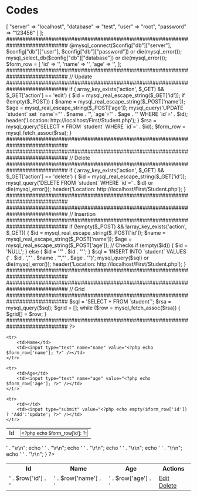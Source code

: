 # Codes
<?php

// CRUD

###########################################################################
$config = [
			"db" => [
						"server" => "localhost",
						"database" => "test",
						"user" => "root",
						"password" => "123456"
					]
		];
###########################################################################

@mysql_connect($config["db"]["server"], $config["db"]["user"], $config["db"]["password"]) or die(mysql_error());
mysql_select_db($config["db"]["database"]) or die(mysql_error());

$form_row = [
	'id' => '',
	'name' => '',
	'age' => '',
];

###########################################################################
// Update
###########################################################################

if ( array_key_exists('action', $_GET) && $_GET['action'] == 'edit')
{
	$id = mysql_real_escape_string($_GET['id']);

	if (!empty($_POST))
	{
		$name = mysql_real_escape_string($_POST['name']);
		$age = mysql_real_escape_string($_POST['age']);

		mysql_query('UPDATE `student` set `name`="' . $name . '", `age`="' . $age . '" WHERE `id`=' . $id);

		header('Location: http://localhost/First/Student.php');
	}

	$rsa = mysql_query('SELECT * FROM `student` WHERE `id`=' . $id);
	$form_row = mysql_fetch_assoc($rsa);
}
###########################################################################

###########################################################################
// Delete
###########################################################################
if ( array_key_exists('action', $_GET) && $_GET['action'] == 'delete')
{
	$id = mysql_real_escape_string($_GET['id']);
	mysql_query('DELETE FROM `student` WHERE `id`=' . $id) or die(mysql_error());
	header('Location: http://localhost/First/Student.php');
}
###########################################################################

###########################################################################
// Insertion
###########################################################################
if (!empty($_POST) && !array_key_exists('action', $_GET))
{
	$id = mysql_real_escape_string($_POST['id']);
	$name = mysql_real_escape_string($_POST['name']);
	$age = mysql_real_escape_string($_POST['age']);

	// Checks

	if (empty($id))
	{
		$id = 'NULL';
	}
	else
	{
		$id = '"' . $id . '"';
	}

	$sql = 'INSERT INTO `student` VALUES (' . $id . ',"' . $name . '","' . $age . '")';

	mysql_query($sql) or die(mysql_error());

	header('Location: http://localhost/First/Student.php');
}
###########################################################################


###########################################################################
// Grid
###########################################################################
$sql = 'SELECT * FROM `student`';
$rsa = mysql_query($sql);

$grid = [];

while ($row = mysql_fetch_assoc($rsa))
{
	$grid[] = $row;
}
###########################################################################

?><!DOCTYPE html>
<html>
<head>
	<title>My First Page</title>
</head>
<body>

<form action="" method="post">

<table>
	<tr>
		<td>Id</td>
		<td><input type="text" name="id" value="<?php echo $form_row['id']; ?>" /></td>
	</tr>

	<tr>
		<td>Name</td>
		<td><input type="text" name="name" value="<?php echo $form_row['name']; ?>" /></td>
	</tr>

	<tr>
		<td>Age</td>
		<td><input type="text" name="age" value="<?php echo $form_row['age']; ?>" /></td>
	</tr>

	<tr>
		<td></td>
		<td><input type="submit" value="<?php echo empty($form_row['id']) ? 'Add':'Update'; ?>" /></td>
	</tr>

</table>


<table width="400">
	<tr>
		<th>Id</td>
		<th>Name</td>
		<th>Age</td>
		<th>Actions</td>
	</tr>
<?php foreach ($grid as $row)
{
	echo '	<tr>' . "\r\n";
	echo '		<td>' . $row['id'] . '</td>' . "\r\n";
	echo '		<td>' . $row['name'] . '</td>' . "\r\n";
	echo '		<td>' . $row['age'] . '</td>' . "\r\n";
	echo '		<td><a href="?action=edit&id=' . $row['id'] . '">Edit</a> <a href="?action=delete&id=' . $row['id'] . '">Delete</a></td>' . "\r\n";
	echo '	</tr>' . "\r\n";
}
?>
</table>

</body>
</html>
